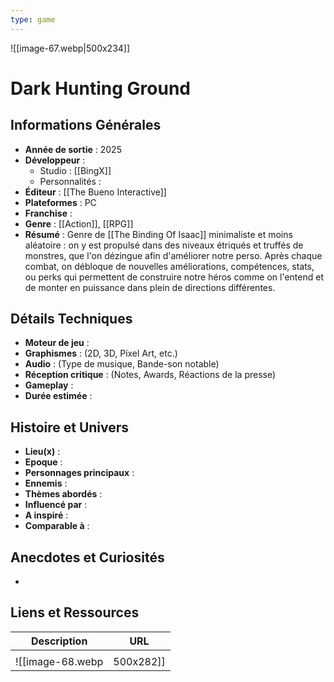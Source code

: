 ```yaml
---
type: game
---
```

![[image-67.webp|500x234]]
# Dark Hunting Ground

## Informations Générales

- **Année de sortie** : 2025
- **Développeur** : 
	- Studio : [[BingX]]
	- Personnalités : 
- **Éditeur** : [[The Bueno Interactive]]
- **Plateformes** : PC
- **Franchise** : 
- **Genre** : [[Action]], [[RPG]]
- **Résumé** : Genre de [[The Binding Of Isaac]] minimaliste et moins aléatoire : on y est propulsé dans des niveaux étriqués et truffés de monstres, que l'on dézingue afin d'améliorer notre perso. Après chaque combat, on débloque de nouvelles améliorations, compétences, stats, ou perks qui permettent de construire notre héros comme on l'entend et de monter en puissance dans plein de directions différentes.

## Détails Techniques
- **Moteur de jeu** : 
- **Graphismes** : (2D, 3D, Pixel Art, etc.)
- **Audio** : (Type de musique, Bande-son notable)
- **Réception critique** : (Notes, Awards, Réactions de la presse)
- **Gameplay** :
- **Durée estimée** : 

## Histoire et Univers
- **Lieu(x)** : 
- **Epoque** : 
- **Personnages principaux** : 
- **Ennemis** :
- **Thèmes abordés** : 
- **Influencé par** :
- **A inspiré** : 
- **Comparable à** :
## Anecdotes et Curiosités
- 
## Liens et Ressources

| Description | URL |
| ----------- | --- |
|             |     |
![[image-68.webp|500x282]]